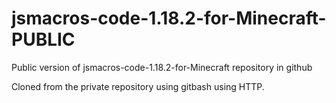 # jsmacros-code-1.18.2-for-Minecraft-PUBLIC
Public version of jsmacros-code-1.18.2-for-Minecraft repository in github

Cloned from the private repository using gitbash using HTTP.

